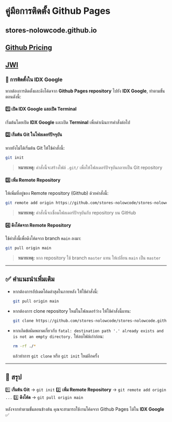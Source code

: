 # คู่มือการติดตั้ง Github Pages

## stores-nolowcode.github.io
## [Github Pricing](https://github.com/pricing)
## [JWI](https://jwt.io/)

### 🔹 การติดตั้งใน IDX Google
หากต้องการติดตั้งและดึงโค้ดจาก **Github Pages repository** ไปยัง **IDX Google**, ทำตามขั้นตอนดังนี้:

#### 1️⃣ เปิด **IDX Google** และเปิด Terminal
เริ่มต้นโดยเปิด **IDX Google** และเปิด **Terminal** เพื่อดำเนินการคำสั่งต่อไป

#### 2️⃣ เริ่มต้น Git ในโฟลเดอร์ปัจจุบัน
หากยังไม่ได้เริ่มต้น Git ให้ใช้คำสั่งนี้:
```sh
git init
```
> **หมายเหตุ:** คำสั่งนี้จะสร้างไฟล์ `.git/` เพื่อให้โฟลเดอร์ปัจจุบันกลายเป็น Git repository

#### 3️⃣ เพิ่ม Remote Repository
ให้เพิ่มที่อยู่ของ Remote repository (Github) ด้วยคำสั่งนี้:
```sh
git remote add origin https://github.com/stores-nolowcode/stores-nolowcode.github.io.git
```
> **หมายเหตุ:** คำสั่งนี้จะเชื่อมโฟลเดอร์ปัจจุบันกับ repository บน GitHub

#### 4️⃣ ดึงโค้ดจาก Remote Repository
ใช้คำสั่งนี้เพื่อดึงโค้ดจาก branch `main` ลงมา:
```sh
git pull origin main
```
> **หมายเหตุ:** หาก repository ใช้ branch `master` แทน ให้เปลี่ยน `main` เป็น `master`

---

## ✅ คำแนะนำเพิ่มเติม
- หากต้องการอัปเดตโค้ดล่าสุดในภายหลัง ให้ใช้คำสั่งนี้:
  ```sh
  git pull origin main
  ```
- หากต้องการ clone repository ใหม่ในโฟลเดอร์ว่าง ให้ใช้คำสั่งนี้แทน:
  ```sh
  git clone https://github.com/stores-nolowcode/stores-nolowcode.github.io.git
  ```
- หากเกิดข้อผิดพลาดเกี่ยวกับ `fatal: destination path '.' already exists and is not an empty directory.` ให้ลบไฟล์เก่าก่อน:
  ```sh
  rm -rf ./*
  ```
  แล้วทำการ `git clone` หรือ `git init` ใหม่อีกครั้ง

---

## 🎯 สรุป
1️⃣ **เริ่มต้น Git** → `git init`
2️⃣ **เพิ่ม Remote Repository** → `git remote add origin ...`
3️⃣ **ดึงโค้ด** → `git pull origin main`

หลังจากทำตามขั้นตอนข้างต้น คุณจะสามารถใช้งานโค้ดจาก Github Pages ได้ใน **IDX Google** ✅